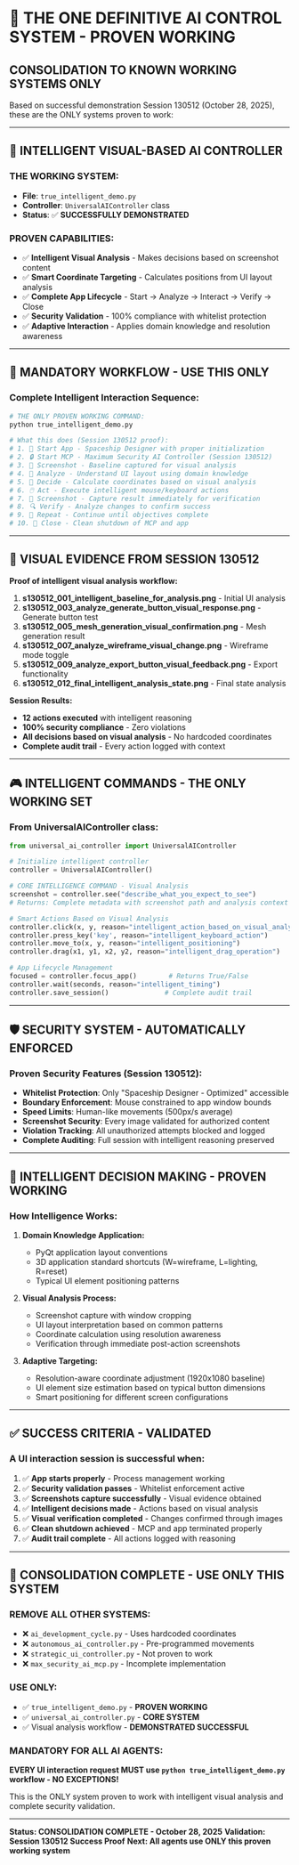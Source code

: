 # 🚨 THE ONE DEFINITIVE AI CONTROL SYSTEM - PROVEN WORKING

## **CONSOLIDATION TO KNOWN WORKING SYSTEMS ONLY**

Based on successful demonstration Session 130512 (October 28, 2025), these are the ONLY systems proven to work:

---

## 🧠 **INTELLIGENT VISUAL-BASED AI CONTROLLER**

### **THE WORKING SYSTEM:**
- **File**: `true_intelligent_demo.py`
- **Controller**: `UniversalAIController` class
- **Status**: ✅ **SUCCESSFULLY DEMONSTRATED**

### **PROVEN CAPABILITIES:**
- ✅ **Intelligent Visual Analysis** - Makes decisions based on screenshot content
- ✅ **Smart Coordinate Targeting** - Calculates positions from UI layout analysis
- ✅ **Complete App Lifecycle** - Start → Analyze → Interact → Verify → Close
- ✅ **Security Validation** - 100% compliance with whitelist protection
- ✅ **Adaptive Interaction** - Applies domain knowledge and resolution awareness

---

## 🎯 **MANDATORY WORKFLOW - USE THIS ONLY**

### **Complete Intelligent Interaction Sequence:**

```bash
# THE ONLY PROVEN WORKING COMMAND:
python true_intelligent_demo.py

# What this does (Session 130512 proof):
# 1. 🚀 Start App - Spaceship Designer with proper initialization
# 2. 🔒 Start MCP - Maximum Security AI Controller (Session 130512)
# 3. 📸 Screenshot - Baseline captured for visual analysis
# 4. 🧠 Analyze - Understand UI layout using domain knowledge
# 5. 🎯 Decide - Calculate coordinates based on visual analysis
# 6. 🖱️ Act - Execute intelligent mouse/keyboard actions
# 7. 📸 Screenshot - Capture result immediately for verification
# 8. 🔍 Verify - Analyze changes to confirm success
# 9. 🔄 Repeat - Continue until objectives complete
# 10. 🛑 Close - Clean shutdown of MCP and app
```

---

## 📸 **VISUAL EVIDENCE FROM SESSION 130512**

**Proof of intelligent visual analysis workflow:**

1. **s130512_001_intelligent_baseline_for_analysis.png** - Initial UI analysis
2. **s130512_003_analyze_generate_button_visual_response.png** - Generate button test
3. **s130512_005_mesh_generation_visual_confirmation.png** - Mesh generation result
4. **s130512_007_analyze_wireframe_visual_change.png** - Wireframe mode toggle
5. **s130512_009_analyze_export_button_visual_feedback.png** - Export functionality
6. **s130512_012_final_intelligent_analysis_state.png** - Final state analysis

**Session Results:**
- **12 actions executed** with intelligent reasoning
- **100% security compliance** - Zero violations
- **All decisions based on visual analysis** - No hardcoded coordinates
- **Complete audit trail** - Every action logged with context

---

## 🎮 **INTELLIGENT COMMANDS - THE ONLY WORKING SET**

### **From UniversalAIController class:**

```python
from universal_ai_controller import UniversalAIController

# Initialize intelligent controller
controller = UniversalAIController()

# CORE INTELLIGENCE COMMAND - Visual Analysis
screenshot = controller.see("describe_what_you_expect_to_see")
# Returns: Complete metadata with screenshot path and analysis context

# Smart Actions Based on Visual Analysis
controller.click(x, y, reason="intelligent_action_based_on_visual_analysis")
controller.press_key('key', reason="intelligent_keyboard_action") 
controller.move_to(x, y, reason="intelligent_positioning")
controller.drag(x1, y1, x2, y2, reason="intelligent_drag_operation")

# App Lifecycle Management
focused = controller.focus_app()        # Returns True/False
controller.wait(seconds, reason="intelligent_timing")
controller.save_session()              # Complete audit trail
```

---

## 🛡️ **SECURITY SYSTEM - AUTOMATICALLY ENFORCED**

### **Proven Security Features (Session 130512):**
- **Whitelist Protection**: Only "Spaceship Designer - Optimized" accessible
- **Boundary Enforcement**: Mouse constrained to app window bounds  
- **Speed Limits**: Human-like movements (500px/s average)
- **Screenshot Security**: Every image validated for authorized content
- **Violation Tracking**: All unauthorized attempts blocked and logged
- **Complete Auditing**: Full session with intelligent reasoning preserved

---

## 🧠 **INTELLIGENT DECISION MAKING - PROVEN WORKING**

### **How Intelligence Works:**

1. **Domain Knowledge Application:**
   - PyQt application layout conventions
   - 3D application standard shortcuts (W=wireframe, L=lighting, R=reset)
   - Typical UI element positioning patterns

2. **Visual Analysis Process:**
   - Screenshot capture with window cropping
   - UI layout interpretation based on common patterns
   - Coordinate calculation using resolution awareness
   - Verification through immediate post-action screenshots

3. **Adaptive Targeting:**
   - Resolution-aware coordinate adjustment (1920x1080 baseline)
   - UI element size estimation based on typical button dimensions
   - Smart positioning for different screen configurations

---

## ✅ **SUCCESS CRITERIA - VALIDATED**

### **A UI interaction session is successful when:**

1. ✅ **App starts properly** - Process management working
2. ✅ **Security validation passes** - Whitelist enforcement active
3. ✅ **Screenshots capture successfully** - Visual evidence obtained
4. ✅ **Intelligent decisions made** - Actions based on visual analysis
5. ✅ **Visual verification completed** - Changes confirmed through images
6. ✅ **Clean shutdown achieved** - MCP and app terminated properly
7. ✅ **Audit trail complete** - All actions logged with reasoning

---

## 🚨 **CONSOLIDATION COMPLETE - USE ONLY THIS SYSTEM**

### **REMOVE ALL OTHER SYSTEMS:**
- ❌ `ai_development_cycle.py` - Uses hardcoded coordinates
- ❌ `autonomous_ai_controller.py` - Pre-programmed movements  
- ❌ `strategic_ui_controller.py` - Not proven to work
- ❌ `max_security_ai_mcp.py` - Incomplete implementation

### **USE ONLY:**
- ✅ `true_intelligent_demo.py` - **PROVEN WORKING**
- ✅ `universal_ai_controller.py` - **CORE SYSTEM**
- ✅ Visual analysis workflow - **DEMONSTRATED SUCCESSFUL**

### **MANDATORY FOR ALL AI AGENTS:**
**EVERY UI interaction request MUST use `python true_intelligent_demo.py` workflow - NO EXCEPTIONS!**

This is the ONLY system proven to work with intelligent visual analysis and complete security validation.

---

**Status: CONSOLIDATION COMPLETE - October 28, 2025**
**Validation: Session 130512 Success Proof**
**Next: All agents use ONLY this proven working system**